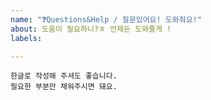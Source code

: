 ```yaml
---
name: "❓Questions&Help / 질문있어요! 도와줘요!"
about: 도움이 필요하니?ㅎ 언제든 도와줄게 !
labels: 

---
```


```
한글로 작성해 주셔도 좋습니다.
필요한 부분만 채워주시면 돼요.
```
